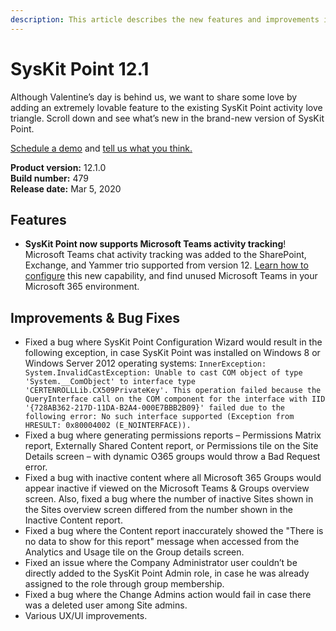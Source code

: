 ```yaml
---
description: This article describes the new features and improvements in SysKit Point version 12.1.
---
```


# SysKit Point 12.1

Although Valentine’s day is behind us, we want to share some love by adding an extremely lovable feature to the existing SysKit Point activity love triangle. Scroll down and see what’s new in the brand-new version of SysKit Point.

[Schedule a demo](https://www.syskit.com/products/point/request-a-demo/) and [tell us what you think.](https://www.syskit.com/company/contact-us/)

**Product version:** 12.1.0  
**Build number:** 479  
**Release date:** Mar 5, 2020

## Features

* **SysKit Point now supports Microsoft Teams activity tracking**! Microsoft Teams chat activity tracking was added to the SharePoint, Exchange, and Yammer trio supported from version 12. [Learn how to configure](../configuration/microsoft-teams-activity.md) this new capability, and find unused Microsoft Teams in your Microsoft 365 environment.

## Improvements & Bug Fixes

* Fixed a bug where SysKit Point Configuration Wizard would result in the following exception, in case SysKit Point was installed on Windows 8 or Windows Server 2012 operating systems: `InnerException: System.InvalidCastException: Unable to cast COM object of type 'System.__ComObject' to interface type 'CERTENROLLLib.CX509PrivateKey'. This operation failed because the QueryInterface call on the COM component for the interface with IID '{728AB362-217D-11DA-B2A4-000E7BBB2B09}' failed due to the following error: No such interface supported (Exception from HRESULT: 0x80004002 (E_NOINTERFACE)).`
* Fixed a bug where generating permissions reports – Permissions Matrix report, Externally Shared Content report, or Permissions tile on the Site Details screen – with dynamic O365 groups would throw a Bad Request error.
* Fixed a bug with inactive content where all Microsoft 365 Groups would appear inactive if viewed on the Microsoft Teams & Groups overview screen. Also, fixed a bug where the number of inactive Sites shown in the Sites overview screen differed from the number shown in the Inactive Content report.
* Fixed a bug where the Content report inaccurately showed the "There is no data to show for this report" message when accessed from the Analytics and Usage tile on the Group details screen.
* Fixed an issue where the Company Administrator user couldn’t be directly added to the SysKit Point Admin role, in case he was already assigned to the role through group membership.
* Fixed a bug where the Change Admins action would fail in case there was a deleted user among Site admins.
* Various UX/UI improvements.

